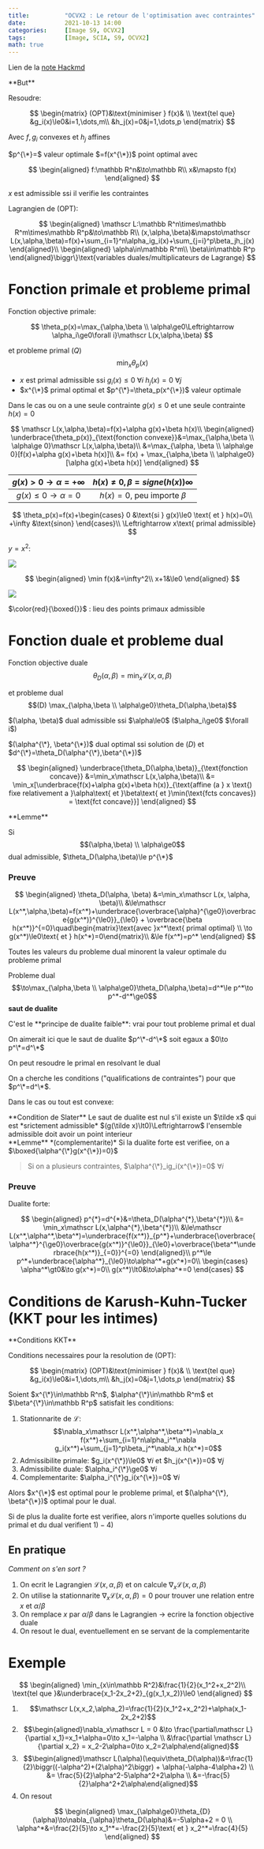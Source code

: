 ```yaml
---
title:          "OCVX2 : Le retour de l'optimisation avec contraintes"
date:           2021-10-13 14:00
categories:     [Image S9, OCVX2]
tags:           [Image, SCIA, S9, OCVX2]
math: true
---
```


Lien de la [note Hackmd](https://hackmd.io/@lemasymasa/HJi55S4SK)


<div class="alert alert-danger" role="alert" markdown="1">
**But**

Resoudre:

$$
\begin{matrix}
(OPT)&\text{minimiser } f(x)& \\
\text{tel que} &g_i(x)\le0&i=1,\dots,m\\
&h_j(x)=0&j=1,\dots,p
\end{matrix}
$$

</div>

Avec $f, g_i$ convexes et $h_j$ affines

$p^{\*}=$ valeur optimale $=f(x^{\*})$ point optimal avec

$$
\begin{aligned}
f:\mathbb R^n&\to\mathbb R\\
x&\mapsto f(x)
\end{aligned}
$$

$x$ est admissible ssi il verifie les contraintes

<div class="alert alert-info" role="alert" markdown="1">
Lagrangien de (OPT):

$$
\begin{aligned}
\mathscr L:\mathbb R^n\times\mathbb R^m\times\mathbb R^p&\to\mathbb R\\
(x,\alpha,\beta)&\mapsto\mathscr L(x,\alpha,\beta)=f(x)+\sum_{i=1}^n\alpha_ig_i(x)+\sum_{j=i}^p\beta_jh_j(x)
\end{aligned}\\
\begin{aligned}
\alpha\in\mathbb R^m\\
\beta\in\mathbb R^p
\end{aligned}\biggr\}\text{variables duales/multiplicateurs de Lagrange}
$$

</div>

# Fonction primale et probleme primal

Fonction objective primale:

$$
\theta_p(x)=\max_{\alpha,\beta \\ \alpha\ge0\Leftrightarrow \alpha_i\ge0\forall i}\mathscr L(x,\alpha,\beta)
$$

et probleme primal $(Q)$ $$\min_x\theta_p(x)$$
- $x$ est primal admissible ssi $g_i(x)\le0$ $\forall i$ $h_j(x)=0$ $\forall j$
- $x^{\*}$ primal optimal et $p^{\*}=\theta_p(x^{\*})$ valeur optimale

Dans le cas ou on a une seule contrainte $g(x)\le0$ et une seule contrainte $h(x)=0$

$$
\mathscr L(x,\alpha,\beta)=f(x)+\alpha g(x)+\beta h(x)\\
\begin{aligned}
\underbrace{\theta_p(x)}_{\text{fonction convexe}}&=\max_{\alpha,\beta \\ \alpha\ge 0}\mathscr L(x,\alpha,\beta)\\
&=\max_{\alpha, \beta \\ \alpha\ge 0}[f(x)+\alpha g(x)+\beta h(x)]\\
&= f(x) + \max_{\alpha,\beta \\ \alpha\ge0}[\alpha g(x)+\beta h(x)]
\end{aligned}
$$

| $g(x)\gt0\to\alpha=+\infty$ | $h(x)\neq0, \beta=signe(h(x))\infty$ |
|:---------------------------:|:------------------------------:|
|    $g(x)\le0\to\alpha=0$    |  $h(x)=0,$ peu importe $\beta$  |

$$
\theta_p(x)=f(x)+\begin{cases}
0 &\text{si } g(x)\le0 \text{ et } h(x)=0\\
+\infty &\text{sinon}
\end{cases}\\
\Leftrightarrow x\text{ primal admissible}
$$

$y=x^2$:

![](https://i.imgur.com/d4s9kVn.png)

$$
\begin{aligned}
\min f(x)&=\infty^2\\
x+1&\le0
\end{aligned}
$$

![](https://i.imgur.com/mKhRA1z.png)

$\color{red}{\boxed{}}$ : lieu des points primaux admissible

# Fonction duale et probleme dual

Fonction objective duale $$\theta_D(\alpha,\beta)=\min_x\mathscr L(x,\alpha,\beta)$$

et probleme dual $$(D) \max_{\alpha,\beta \\ \alpha\ge0}\theta_D(\alpha,\beta)$$

<div class="alert alert-success" role="alert" markdown="1">
$(\alpha, \beta)$ dual admissible ssi $\alpha\le0$ ($\alpha_i\ge0$ $\forall i$)
</div>

$(\alpha^{\*}, \beta^{\*})$ dual optimal ssi solution de $(D)$ et $d^{\*}=\theta_D(\alpha^{\*},\beta^{\*})$

$$
\begin{aligned}
\underbrace{\theta_D(\alpha,\beta)}_{\text{fonction concave}} &=\min_x\mathscr L(x,\alpha,\beta)\\
&= \min_x[\underbrace{f(x)+\alpha g(x)+\beta h(x)}_{\text{affine (a } x \text{) fixe relativement a }\alpha\text{ et }\beta\text{ et }\min(\text{fcts concaves}) = \text{fct concave}}]
\end{aligned}
$$

<div class="alert alert-info" role="alert" markdown="1">
**Lemme**

Si $$(\alpha,\beta) \\ \alpha\ge0$$ dual admissible, $\theta_D(\alpha,\beta)\le p^{\*}$

</div>

### Preuve

$$
\begin{aligned}
\theta_D(\alpha, \beta) &=\min_x\mathscr L(x, \alpha, \beta)\\
&\le\mathscr L(x^*,\alpha,\beta)=f(x^*)+\underbrace{\overbrace{\alpha}^{\ge0}\overbrace{g(x^*)}^{\le0}}_{\le0} + \overbrace{\beta h(x^*)}^{=0}\quad\begin{matrix}\text{avec }x^*\text{ primal optimal} \\ \to g(x^*)\le0\text{ et } h(x^*)=0\end{matrix}\\
&\le f(x^*)=p^*
\end{aligned}
$$

<div class="alert alert-danger" role="alert" markdown="1">
Toutes les valeurs du probleme dual minorent la valeur optimale du probleme primal
</div>

Probleme dual $$\to\max_{\alpha,\beta \\ \alpha\ge0}\theta_D(\alpha,\beta)=d^*\le p^*\to p^*-d^*\ge0$$ **saut de dualite**

<div class="alert alert-info" role="alert" markdown="1">
C'est le **principe de dualite faible**: vrai pour tout probleme primal et dual
</div>

On aimerait ici que le saut de dualite $p^\*-d^\*$ soit egaux a $0\to p^\*=d^\*$

<div class="alert alert-success" role="alert" markdown="1">
On peut resoudre le primal en resolvant le dual
</div>

On a cherche les conditions ("qualifications de contraintes") pour que $p^\*=d^\*$.

Dans le cas ou tout est convexe:

<div class="alert alert-info" role="alert" markdown="1">
**Condition de Slater**
Le saut de dualite est nul s'il existe un $\tilde x$ qui est *srictement admissible* $(g(\tilde x)\lt0)\Leftrightarrow$ l'ensemble admissible doit avoir un point interieur
</div>

<div class="alert alert-info" role="alert" markdown="1">
**Lemme** *(complementarite)*
Si la dualite forte est verifiee, on a $\boxed{\alpha^{\*}g(x^{\*})=0}$

> Si on a plusieurs contraintes, $\alpha^{\*}_ig_i(x^{\*})=0$ $\forall i$

</div>

### Preuve

Dualite forte: 

$$
\begin{aligned}
p^{*}=d^{*}&=\theta_D(\alpha^{*},\beta^{*})\\
&= \min_x\mathscr L(x,\alpha^{*},\beta^{*})\\
&\le\mathscr L(x^*,\alpha^*,\beta^*)=\underbrace{f(x^*)}_{p^*}+\underbrace{\overbrace{\alpha^*}^{\ge0}\overbrace{g(x^*)}^{\le0}}_{\le0}+\overbrace{\beta^*\underbrace{h(x^*)}_{=0}}^{=0}
\end{aligned}\\
p^*\le p^*+\underbrace{\alpha^*}_{\le0}\to\alpha^*+g(x^*)=0\\
\begin{cases}
\alpha^*\gt0&\to g(x^*)=0\\
g(x^*)\lt0&\to\alpha^*=0
\end{cases}
$$

# Conditions de Karush-Kuhn-Tucker (KKT pour les intimes)

<div class="alert alert-info" role="alert" markdown="1">
**Conditions KKT**

Conditions necessaires pour la resolution de (OPT):

$$
\begin{matrix}
(OPT)&\text{minimiser } f(x)& \\
\text{tel que} &g_i(x)\le0&i=1,\dots,m\\
&h_j(x)=0&j=1,\dots,p
\end{matrix}
$$

</div>

Soient $x^{\*}\in\mathbb R^n$, $\alpha^{\*}\in\mathbb R^m$ et $\beta^{\*}\in\mathbb R^p$ satisfait les conditions:

1. Stationnarite de $\mathscr L$: $$\nabla_x\mathscr L(x^*,\alpha^*,\beta^*)=\nabla_x f(x^*)+\sum_{i=1}^n\alpha_i^*\nabla g_i(x^*)+\sum_{j=1}^p\beta_j^*\nabla_x h(x^*)=0$$
2. Admissibilite primale: $g_i(x^{\*})\le0$ $\forall i$ et $h_j(x^{\*})=0$ $\forall j$
3. Admissibilite duale: $\alpha_i^{\*}\ge0$ $\forall i$
4. Complementarite: $\alpha_i^{\*}g_i(x^{\*})=0$ $\forall i$

Alors $x^{\*}$ est optimal pour le probleme primal, et $(\alpha^{\*}, \beta^{\*})$ optimal pour le dual.

Si de plus la dualite forte est verifiee, alors n'importe quelles solutions du primal et du dual verifient $1)-4)$

## En pratique

*Comment on s'en sort ?*
1. On ecrit le Lagrangien $\mathscr L(x,\alpha,\beta)$ et on calcule $\nabla_x\mathscr L(x,\alpha,\beta)$
2. On utilise la stationnarite $\nabla_x\mathscr L(x,\alpha,\beta)=0$ pour trouver une relation entre $x$ et $\alpha/\beta$
3. On remplace $x$ par $\alpha/\beta$ dans le Lagrangien $\to$ ecrire la fonction objective duale
4. On resout le dual, eventuellement en se servant de la complementarite


# Exemple

$$
\begin{aligned}
\min_{x\in\mathbb R^2}&\frac{1}{2}(x_1^2+x_2^2)\\
\text{tel que }&\underbrace{x_1-2x_2+2}_{g(x_1,x_2)}\le0
\end{aligned}
$$

1. $$\mathscr L(x,x_2,\alpha_2)=\frac{1}{2}(x_1^2+x_2^2)+\alpha(x_1-2x_2+2)$$
2. $$\begin{aligned}\nabla_x\mathscr L = 0 &\to \frac{\partial\mathscr L}{\partial x_1}=x_1+\alpha=0\to x_1=-\alpha \\ &\frac{\partial \mathscr L}{\partial x_2} = x_2-2\alpha=0\to x_2=2\alpha\end{aligned}$$
3. $$\begin{aligned}\mathscr L(\alpha)(\equiv\theta_D(\alpha))&=\frac{1}{2}\biggr((-\alpha^2)+(2\alpha)^2\biggr) + \alpha(-\alpha-4\alpha+2) \\ &= \frac{5}{2}\alpha^2-5\alpha^2+2\alpha \\ &=-\frac{5}{2}\alpha^2+2\alpha\end{aligned}$$
4. On resout

$$
\begin{aligned}
\max_{\alpha\ge0}\theta_{D}(\alpha)\to\nabla_{\alpha}\theta_D(\alpha)&=-5\alpha+2 = 0 \\
\alpha^*&=\frac{2}{5}\to x_1^*=-\frac{2}{5}\text{ et } x_2^*=\frac{4}{5}
\end{aligned}
$$
